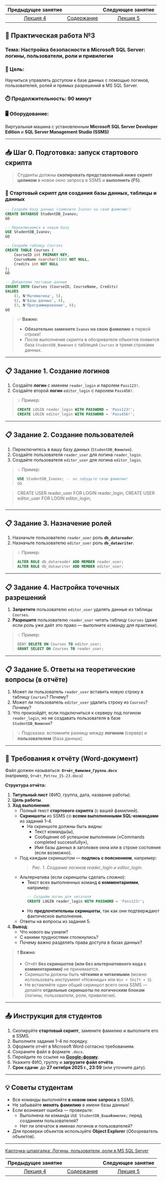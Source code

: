 Предыдущее занятие | &nbsp; | Следующее занятие
:----------------:|:----------:|:----------------:
[Лекция 4](LESSON4.MD)| [Содержание](../README.MD) | [Лекция 5](LESSON5.MD)

## 🧪 **Практическая работа №3**  
### Тема: **Настройка безопасности в Microsoft SQL Server: логины, пользователи, роли и привилегии**

### 🎯 Цель:
Научиться управлять доступом к базе данных с помощью логинов, пользователей, ролей и прямых разрешений в MS SQL Server.

### ⏱️ Продолжительность: 90 минут  
### 🖥️ Оборудование:  
Виртуальная машина с установленным **Microsoft SQL Server Developer Edition** и **SQL Server Management Studio (SSMS)**

---

## 📥 **Шаг 0. Подготовка: запуск стартового скрипта**


> Студенты должны **скопировать представленный ниже скрипт целиком** в новое окно запроса в SSMS и **выполнить (F5)**.

### 📜 **Стартовый скрипт для создания базы данных, таблицы и данных**  

```sql
-- Создаём базу данных (замените Ivanov на свою фамилию!)
CREATE DATABASE StudentDB_Ivanov;
GO

-- Переключаемся в новую базу
USE StudentDB_Ivanov;
GO

-- Создаём таблицу Courses
CREATE TABLE Courses (
    CourseID int PRIMARY KEY,
    CourseName nvarchar(100) NOT NULL,
    Credits int NOT NULL
);
GO

-- Добавляем тестовые данные
INSERT INTO Courses (CourseID, CourseName, Credits)
VALUES 
    (1, N'Математика', 5),
    (2, N'Базы данных', 4),
    (3, N'Программирование', 6);
GO
```

> ✅ **Важно**:  
> - **Обязательно замените `Ivanov` на свою фамилию** в первой строке!  
> - После выполнения скрипта в обозревателе объектов появится база `StudentDB_Фамилия` с таблицей `Courses` и тремя строками данных.

---

## 📋 **Задание 1. Создание логинов**

1. Создайте **логин** с именем `reader_login` и паролем `Pass123!`.  
2. Создайте второй **логин** `editor_login` с паролем `Pass456!`.

> 💡 Пример:
> ```sql
> CREATE LOGIN reader_login WITH PASSWORD = 'Pass123!';
> CREATE LOGIN editor_login WITH PASSWORD = 'Pass456!';
> ```

---

## 📋 **Задание 2. Создание пользователей**

1. Переключитесь в вашу базу данных (`StudentDB_Фамилия`).  
2. Создайте пользователя `reader_user` для логина `reader_login`.  
3. Создайте пользователя `editor_user` для логина `editor_login`.

> 💡 Пример:
> ```sql
> USE StudentDB_Ivanov; -- не забудьте свою фамилию!
> GO

> CREATE USER reader_user FOR LOGIN reader_login;
> CREATE USER editor_user FOR LOGIN editor_login;
> ```

---

## 📋 **Задание 3. Назначение ролей**

1. Назначьте пользователю `reader_user` роль **`db_datareader`**.  
2. Назначьте пользователю `editor_user` роль **`db_datawriter`**.

> 💡 Пример:
> ```sql
> ALTER ROLE db_datareader ADD MEMBER reader_user;
> ALTER ROLE db_datawriter ADD MEMBER editor_user;
> ```

---

## 📋 **Задание 4. Настройка точечных разрешений**

1. **Запретите** пользователю `editor_user` удалять данные из таблицы `Courses`.  
2. **Разрешите** пользователю `reader_user` читать таблицу `Courses` (даже если роль уже даёт это право — выполните команду для практики).

> 💡 Пример:
> ```sql
> DENY DELETE ON Courses TO editor_user;
> GRANT SELECT ON Courses TO reader_user;
> ```

---

## 📋 **Задание 5. Ответы на теоретические вопросы (в отчёте)**

1. Может ли пользователь `reader_user` вставить новую строку в таблицу `Courses`? Почему?  
2. Может ли пользователь `editor_user` удалить строку из `Courses`? Почему?  
3. Что произойдёт, если подключиться к серверу под логином `reader_login`, но не создавать пользователя в базе `StudentDB_Фамилия`?

> 💡 Подсказка: вспомните разницу между **логином** (сервер) и **пользователем** (база данных).


---

## 📄 **Требования к отчёту (Word-документ)**

Файл должен называться: **`Отчёт_Фамилия_Группа.docx`**  
(например, `Отчёт_Petrov_IS-23.docx`)

**Структура отчёта:**

1. **Титульный лист** (ФИО, группа, дата, название работы).  
2. **Цель работы**.  
3. **Ход выполнения**:  
   - Полный текст **стартового скрипта** (с вашей фамилией).  
   - **Скриншоты** из SSMS со **всеми выполненными SQL-командами** из заданий 1–4.  
     - На скриншоте должны быть видны:  
       - Текст команды(ы),  
       - Сообщение об успешном выполнении («Commands completed successfully»),  
       - Имя базы данных в заголовке окна или в строке состояния (если возможно).  
   - Под каждым скриншотом — **подпись с пояснением**, например:  
     > *Рис. 1. Создание логинов reader_login и editor_login.*  
   - Альтернатива (если скриншоты сделать сложно):  
     - Текст всех выполненных команд **с комментариями**, например:  
       ```sql
       -- Создаём логин для читателя
       CREATE LOGIN reader_login WITH PASSWORD = 'Pass123!';
       ```  
     - Но **предпочтительны скриншоты**, так как они подтверждают фактическое выполнение.  
   - Ответы на вопросы из задания 5.  
4. **Вывод**:  
   - Что нового вы узнали?  
   - С какими трудностями столкнулись?  
   - Почему важно разделять права доступа в базах данных?

> ❗ **Важно**:  
> - Отчёт **без скриншотов (или без альтернативного кода с комментариями)** не принимается.  
> - Скриншоты должны быть **чёткими и читаемыми** (можно использовать инструмент «Ножницы» или `Win + Shift + S`).  
> - Не вставляйте один общий скриншот всего окна SSMS — делайте **отдельные скриншоты по логическим блокам** (логины, пользователи, роли, привилегии).

---

## 📤 **Инструкция для студентов**

1. Скопируйте **стартовый скрипт**, замените фамилию и выполните его в SSMS.  
2. Выполните задания 1–4 по порядку.  
3. Оформите отчёт в Microsoft Word согласно требованиям.  
4. Сохраните файл в формате `.docx`.  
5. Перейдите по ссылке на [**Google-форму**](https://forms.gle/WyJj4dDaCUJYk8hb6).  
6. Укажите ФИО, группу и **загрузите файл отчёта**.  
7. **Срок сдачи**: до **27 октября 2025 г., 23:59** (или уточните дату).

---

## 💡 Советы студентам

- Все команды выполняйте **в новом окне запроса** в SSMS.  
- Не забывайте **менять фамилию** в имени базы данных!  
- Если возникает ошибка — проверьте:  
  - Выполнена ли команда `USE StudentDB_ВашаФамилия;` перед созданием пользователей?  
  - Нет ли опечаток в именах логинов и пользователей?  
- Для проверки объектов используйте **Object Explorer** (Обозреватель объектов).

---

[Карточка-шпаргалка: Логины, пользователи, роли в MS SQL Server](CMDS1.MD)

Предыдущее занятие | &nbsp; | Следующее занятие
:----------------:|:----------:|:----------------:
[Лекция 4](LESSON4.MD)| [Содержание](../README.MD) | [Лекция 5](LESSON5.MD)